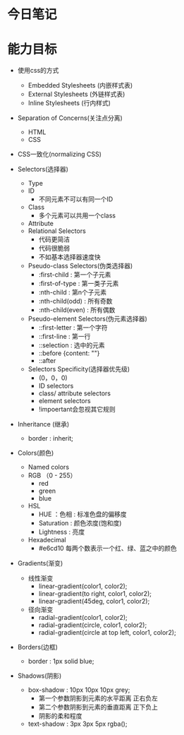 # 今日笔记
# 能力目标
- 使用css的方式
  - Embedded Stylesheets (内嵌样式表)
  - External Stylesheets (外链样式表)
  - Inline Stylesheets (行内样式)

- Separation of Concerns(关注点分离)
  - HTML
  - CSS
- CSS一致化(normalizing CSS)
- Selectors(选择器)
  - Type
  - ID
    - 不同元素不可以有同一个ID
  - Class
    - 多个元素可以共用一个class
  - Attribute
  - Relational Selectors
    - 代码更简洁
    - 代码很脆弱
    - 不如基本选择器速度快
  - Pseudo-class Selectors(伪类选择器)
    - :first-child : 第一个子元素
    - :first-of-type : 第一类子元素
    - :nth-child : 第n个子元素
    - :nth-child(odd) : 所有奇数
    - :nth-child(even) : 所有偶数
  - Pseudo-element Selectors(伪元素选择器)
    - ::first-letter : 第一个字符
    - ::first-line : 第一行
    - ::selection : 选中的元素
    - ::before  {content: ""}
    - ::after
  - Selectors Specificity(选择器优先级)
    - (0，0，0)
    - ID selectors
    - class/ attribute selectors
    - element selectors
    - !impoertant会忽视其它规则
- Inheritance (继承)
  - border : inherit;
- Colors(颜色)
  - Named colors
  - RGB （0 - 255）
    - red
    - green
    - blue
  - HSL
    - HUE ：色相 : 标准色盘的偏移度
    - Saturation : 颜色浓度(饱和度)
    - Lightness : 亮度
  - Hexadecimal
    - #e6cd10   每两个数表示一个红、绿、蓝之中的颜色
- Gradients(渐变)
  - 线性渐变
    - linear-gradient(color1, color2);
    - linear-gradient(to right, color1, color2);
    - linear-gradient(45deg, color1, color2);
  - 径向渐变
    - radial-gradient(color1, color2);
    - radial-gradient(circle, color1, color2);
    - radial-gradient(circle at top left, color1, color2);
- Borders(边框)
  - border : 1px solid blue;
- Shadows(阴影)
  - box-shadow : 10px 10px 10px grey;
    - 第一个参数阴影到元素的水平距离  正右负左
    - 第二个参数阴影到元素的垂直距离  正下负上
    - 阴影的柔和程度
  - text-shadow : 3px 3px 5px rgba();
